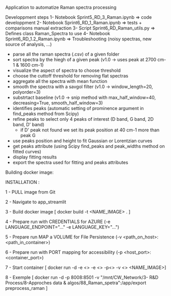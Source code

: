 
Application to automatize Raman spectra processing

Developpment steps
1- Notebook Sprint5_RD_3_Raman.ipynb => code developpment
2- Notebook Sprint6_RD_1_Raman.ipynb => tests + comparisons manual extraction
3- Script Sprint6_RD_Raman_utils.py => Defines class Raman_Spectra to use
4- Notebook Sprint6_RD_1.2_Raman.ipynb => Troubleshooting (noisy spectras, new source of analysis, ...)
 

- parse all the raman spectra (.csv) of a given folder
- sort spectra by the hiegh of a given peak (v1.0 -> uses peak at 2700 cm-1 & 1600 cm-1)
- visualize the aspect of spectra to choose threshold
- choose the cuttoff threshold for removing flat spectras
- aggregate all the spectra with mean function
- smooth the spectra with a savgol filter (v1.0 -> window_length=20, polyorder=3)
- substrtact baseline (v1.0 -> snip method with max_half_window=40, decreasing=True, smooth_half_window=3)
- identifies peaks (automatic setting of prominence argument in find_peaks method from Scipy)
- refine peaks to select only 4 peaks of interest (D band, G band, 2D band, D' band)
	* if D' peak not found we set its peak position at 40 cm-1 more than peak G
- use peaks position and height to fit Gaussian or Lorentzian curves
- get peaks attribute (using Scipy find_peaks and peak_widths method on fitted curves)
- display fitting results
- export the spectra used for fitting and peaks attributes



Building docker image:


INSTALLATION :

1 - PULL image from Git

2 - Navigate to app_streamlit

3 - Build docker image [ docker build -t <NAME_IMAGE> . ]

4 - Prepare run with CREDENTIALS for AZURE (-e LANGUAGE_ENDPOINT="..." -e LANGUAGE_KEY="...")

5 - Prepare run  MAP a VOLUME for File Persistence (-v <path_on_host>:<path_in_container>)

6 - Prepare run with PORT mapping for accessibility (-p <host_port>:<container_port>)

7 - Start container [ docker run -d -e <> -e <> -p<> -v <> <NAME_IMAGE>]

8 - Exemple [ docker run -d -p 8008:8501 -v "/mnt/CW_Network/3- R&D Process/8-Approches data & algos/88_Raman_spetra":/app/export preprocess_raman ]